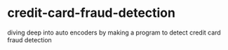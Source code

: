 # credit-card-fraud-detection
diving deep into auto encoders by making a program to detect credit card fraud detection
